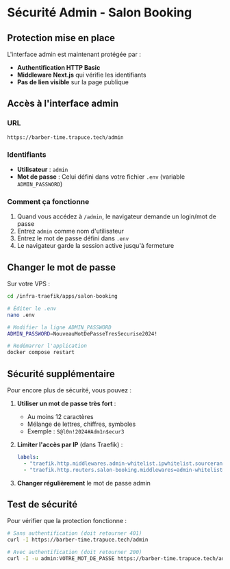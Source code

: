 # Sécurité Admin - Salon Booking

## Protection mise en place

L'interface admin est maintenant protégée par :
- **Authentification HTTP Basic**
- **Middleware Next.js** qui vérifie les identifiants
- **Pas de lien visible** sur la page publique

## Accès à l'interface admin

### URL
```
https://barber-time.trapuce.tech/admin
```

### Identifiants
- **Utilisateur** : `admin`
- **Mot de passe** : Celui défini dans votre fichier `.env` (variable `ADMIN_PASSWORD`)

### Comment ça fonctionne

1. Quand vous accédez à `/admin`, le navigateur demande un login/mot de passe
2. Entrez `admin` comme nom d'utilisateur
3. Entrez le mot de passe défini dans `.env`
4. Le navigateur garde la session active jusqu'à fermeture

## Changer le mot de passe

Sur votre VPS :
```bash
cd /infra-traefik/apps/salon-booking

# Éditer le .env
nano .env

# Modifier la ligne ADMIN_PASSWORD
ADMIN_PASSWORD=NouveauMotDePasseTresSecurise2024!

# Redémarrer l'application
docker compose restart
```

## Sécurité supplémentaire

Pour encore plus de sécurité, vous pouvez :

1. **Utiliser un mot de passe très fort** : 
   - Au moins 12 caractères
   - Mélange de lettres, chiffres, symboles
   - Exemple : `S@l0n!2024#Adm1n$ecur3`

2. **Limiter l'accès par IP** (dans Traefik) :
   ```yaml
   labels:
     - "traefik.http.middlewares.admin-whitelist.ipwhitelist.sourcerange=VOTRE_IP/32"
     - "traefik.http.routers.salon-booking.middlewares=admin-whitelist@docker"
   ```

3. **Changer régulièrement** le mot de passe admin

## Test de sécurité

Pour vérifier que la protection fonctionne :
```bash
# Sans authentification (doit retourner 401)
curl -I https://barber-time.trapuce.tech/admin

# Avec authentification (doit retourner 200)
curl -I -u admin:VOTRE_MOT_DE_PASSE https://barber-time.trapuce.tech/admin
```

